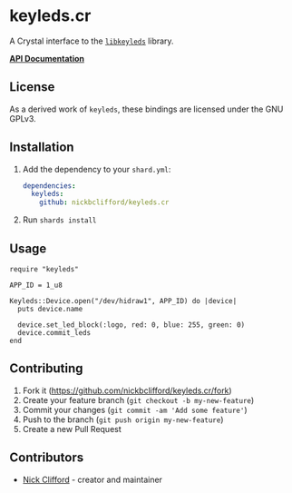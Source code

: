 # keyleds.cr

A Crystal interface to the [`libkeyleds`](https://github.com/keyleds/keyleds) library.

[**API Documentation**](https://nickbclifford.github.io/keyleds.cr/)

## License

As a derived work of `keyleds`, these bindings are licensed under the GNU GPLv3.

## Installation

1. Add the dependency to your `shard.yml`:

   ```yaml
   dependencies:
     keyleds:
       github: nickbclifford/keyleds.cr
   ```

2. Run `shards install`

## Usage

```crystal
require "keyleds"

APP_ID = 1_u8

Keyleds::Device.open("/dev/hidraw1", APP_ID) do |device|
  puts device.name

  device.set_led_block(:logo, red: 0, blue: 255, green: 0)
  device.commit_leds
end
```

## Contributing

1. Fork it (<https://github.com/nickbclifford/keyleds.cr/fork>)
2. Create your feature branch (`git checkout -b my-new-feature`)
3. Commit your changes (`git commit -am 'Add some feature'`)
4. Push to the branch (`git push origin my-new-feature`)
5. Create a new Pull Request

## Contributors

- [Nick Clifford](https://github.com/nickbclifford) - creator and maintainer

